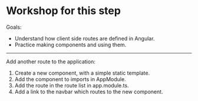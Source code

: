 # Workshop for this step

Goals:

* Understand how client side routes are defined in Angular.
* Practice making components and using them.

-----

Add another route to the application:

1. Create a new component, with a simple static template.
2. Add the component to imports in AppModule.
3. Add the route in the route list in app.module.ts.
4. Add a link to the navbar which routes to the new component.
